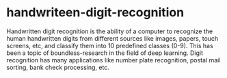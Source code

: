 # handwriteen-digit-recognition
Handwritten digit recognition is the ability of a computer to recognize the human handwritten digits from different sources like images, papers, touch screens, etc, and classify them into 10 predefined classes (0-9). This has been a topic of boundless-research in the field of deep learning. Digit recognition has many applications like number plate recognition, postal mail sorting, bank check processing, etc.
